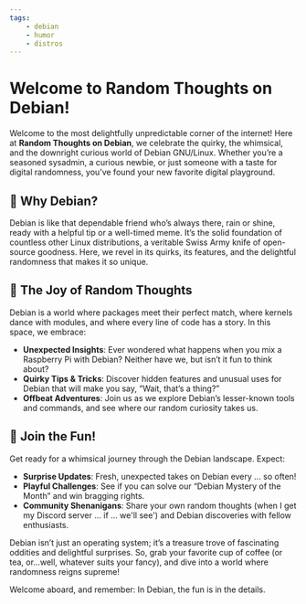 ```yaml
---
tags:
    - debian
    - humor
    - distros
---
```


# Welcome to Random Thoughts on Debian!

Welcome to the most delightfully unpredictable corner of the internet! Here at **Random Thoughts on Debian**, we celebrate the quirky, the whimsical, and the downright curious world of Debian GNU/Linux. Whether you’re a seasoned sysadmin, a curious newbie, or just someone with a taste for digital randomness, you’ve found your new favorite digital playground.

## 🐧 Why Debian?

Debian is like that dependable friend who’s always there, rain or shine, ready with a helpful tip or a well-timed meme. It’s the solid foundation of countless other Linux distributions, a veritable Swiss Army knife of open-source goodness. Here, we revel in its quirks, its features, and the delightful randomness that makes it so unique.

## 🎢 The Joy of Random Thoughts

Debian is a world where packages meet their perfect match, where kernels dance with modules, and where every line of code has a story. In this space, we embrace:

- **Unexpected Insights**: Ever wondered what happens when you mix a Raspberry Pi with Debian? Neither have we, but isn’t it fun to think about?
- **Quirky Tips & Tricks**: Discover hidden features and unusual uses for Debian that will make you say, “Wait, that’s a thing?”
- **Offbeat Adventures**: Join us as we explore Debian’s lesser-known tools and commands, and see where our random curiosity takes us.

## 🌟 Join the Fun!

Get ready for a whimsical journey through the Debian landscape. Expect:

- **Surprise Updates**: Fresh, unexpected takes on Debian every ... so often!
- **Playful Challenges**: See if you can solve our “Debian Mystery of the Month” and win bragging rights.
- **Community Shenanigans**: Share your own random thoughts (when I get my Discord server ... if ... we'll see') and Debian discoveries with fellow enthusiasts.

Debian isn’t just an operating system; it’s a treasure trove of fascinating oddities and delightful surprises. So, grab your favorite cup of coffee (or tea, or…well, whatever suits your fancy), and dive into a world where randomness reigns supreme!

Welcome aboard, and remember: In Debian, the fun is in the details.

<script data-name="BMC-Widget" data-cfasync="false" src="https://cdnjs.buymeacoffee.com/1.0.0/widget.prod.min.js" data-id="justaguylinux" data-description="Support me on Buy me a coffee!" data-message="" data-color="#FF5F5F" data-position="Right" data-x_margin="18" data-y_margin="18"></script>

